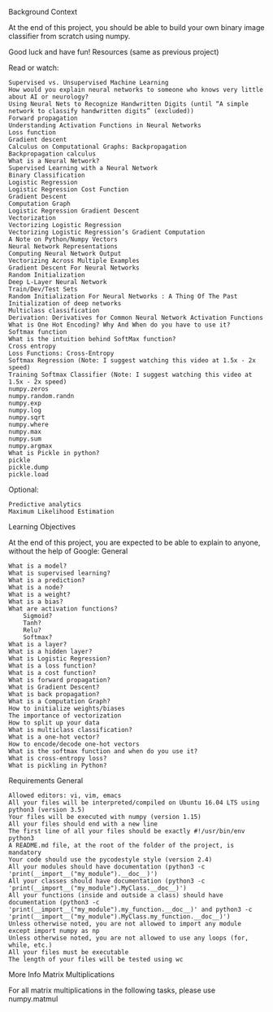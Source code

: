 Background Context

At the end of this project, you should be able to build your own binary image classifier from scratch using numpy.

Good luck and have fun!
Resources (same as previous project)

Read or watch:

    Supervised vs. Unsupervised Machine Learning
    How would you explain neural networks to someone who knows very little about AI or neurology?
    Using Neural Nets to Recognize Handwritten Digits (until “A simple network to classify handwritten digits” (excluded))
    Forward propagation
    Understanding Activation Functions in Neural Networks
    Loss function
    Gradient descent
    Calculus on Computational Graphs: Backpropagation
    Backpropagation calculus
    What is a Neural Network?
    Supervised Learning with a Neural Network
    Binary Classification
    Logistic Regression
    Logistic Regression Cost Function
    Gradient Descent
    Computation Graph
    Logistic Regression Gradient Descent
    Vectorization
    Vectorizing Logistic Regression
    Vectorizing Logistic Regression’s Gradient Computation
    A Note on Python/Numpy Vectors
    Neural Network Representations
    Computing Neural Network Output
    Vectorizing Across Multiple Examples
    Gradient Descent For Neural Networks
    Random Initialization
    Deep L-Layer Neural Network
    Train/Dev/Test Sets
    Random Initialization For Neural Networks : A Thing Of The Past
    Initialization of deep networks
    Multiclass classification
    Derivation: Derivatives for Common Neural Network Activation Functions
    What is One Hot Encoding? Why And When do you have to use it?
    Softmax function
    What is the intuition behind SoftMax function?
    Cross entropy
    Loss Functions: Cross-Entropy
    Softmax Regression (Note: I suggest watching this video at 1.5x - 2x speed)
    Training Softmax Classifier (Note: I suggest watching this video at 1.5x - 2x speed)
    numpy.zeros
    numpy.random.randn
    numpy.exp
    numpy.log
    numpy.sqrt
    numpy.where
    numpy.max
    numpy.sum
    numpy.argmax
    What is Pickle in python?
    pickle
    pickle.dump
    pickle.load

Optional:

    Predictive analytics
    Maximum Likelihood Estimation

Learning Objectives

At the end of this project, you are expected to be able to explain to anyone, without the help of Google:
General

    What is a model?
    What is supervised learning?
    What is a prediction?
    What is a node?
    What is a weight?
    What is a bias?
    What are activation functions?
        Sigmoid?
        Tanh?
        Relu?
        Softmax?
    What is a layer?
    What is a hidden layer?
    What is Logistic Regression?
    What is a loss function?
    What is a cost function?
    What is forward propagation?
    What is Gradient Descent?
    What is back propagation?
    What is a Computation Graph?
    How to initialize weights/biases
    The importance of vectorization
    How to split up your data
    What is multiclass classification?
    What is a one-hot vector?
    How to encode/decode one-hot vectors
    What is the softmax function and when do you use it?
    What is cross-entropy loss?
    What is pickling in Python?

Requirements
General

    Allowed editors: vi, vim, emacs
    All your files will be interpreted/compiled on Ubuntu 16.04 LTS using python3 (version 3.5)
    Your files will be executed with numpy (version 1.15)
    All your files should end with a new line
    The first line of all your files should be exactly #!/usr/bin/env python3
    A README.md file, at the root of the folder of the project, is mandatory
    Your code should use the pycodestyle style (version 2.4)
    All your modules should have documentation (python3 -c 'print(__import__("my_module").__doc__)')
    All your classes should have documentation (python3 -c 'print(__import__("my_module").MyClass.__doc__)')
    All your functions (inside and outside a class) should have documentation (python3 -c 'print(__import__("my_module").my_function.__doc__)' and python3 -c 'print(__import__("my_module").MyClass.my_function.__doc__)')
    Unless otherwise noted, you are not allowed to import any module except import numpy as np
    Unless otherwise noted, you are not allowed to use any loops (for, while, etc.)
    All your files must be executable
    The length of your files will be tested using wc

More Info
Matrix Multiplications

For all matrix multiplications in the following tasks, please use numpy.matmul